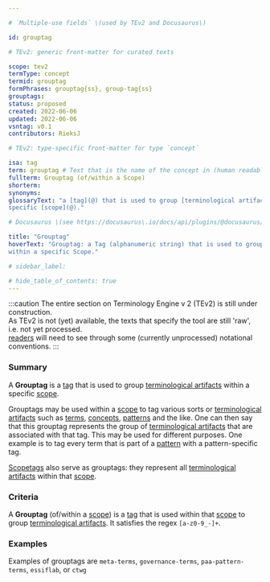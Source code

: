 ```yaml
---

# `Multiple-use fields` \(used by TEv2 and Docusaurus\)

id: grouptag

# TEv2: generic front-matter for curated texts

scope: tev2
termType: concept
termid: grouptag
formPhrases: grouptag{ss}, group-tag{ss}
grouptags:
status: proposed
created: 2022-06-06
updated: 2022-06-06
vsntag: v0.1
contributors: RieksJ

# TEv2: type-specific front-matter for type `concept`

isa: tag
term: grouptag # Text that is the name of the concept in (human readable) texts.
fullterm: Grouptag (of/within a Scope)
shorterm:
synonyms:
glossaryText: "a [tag](@) that is used to group [terminological artifacts](@) within a
specific [scope](@)."

# Docusaurus \(see https://docusaurus\.io/docs/api/plugins/@docusaurus/plugin-content-docs#markdown-front-matter\):

title: "Grouptag"
hoverText: "Grouptag: a Tag (alphanumeric string) that is used to group Terminological Artifacts
within a specific Scope."

# sidebar_label:

# hide_table_of_contents: true
---
```


:::caution
The entire section on Terminology Engine v 2 (TEv2) is still under construction.<br/>
As TEv2 is not (yet) available, the texts that specify the tool are still 'raw', i.e. not yet
processed.<br/>[readers](@) will need to see through some (currently unprocessed) notational
conventions.
:::

### Summary

A **Grouptag** is a [tag](@) that is used to group [terminological artifacts](@) within a
specific [scope](@).

Grouptags may be used within a [scope](@) to tag various sorts or [terminological artifacts](@) such
as [terms](@), [concepts](@), [patterns](@) and the like. One can then say that this grouptag
represents the group of [terminological artifacts](@) that are associated with that tag. This may be
used for different purposes. One example is to tag every term that is part of a [pattern](@) with a
pattern-specific tag.

[Scopetags](@) also serve as grouptags: they represent all [terminological artifacts](@) within
that [scope](@).

### Criteria

A **Grouptag** (of/within a [scope](@)) is a [tag](@) that is used within that [scope](@) to
group [terminological artifacts](@). It satisfies the regex `[a-z0-9_-]+`.

### Examples

Examples of grouptags are `meta-terms`, `governance-terms`, `paa-pattern-terms`, `essiflab`,
or `ctwg`
